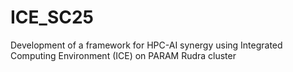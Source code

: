 # ICE_SC25
Development of a framework for HPC-AI synergy using Integrated Computing Environment (ICE) on PARAM Rudra cluster

